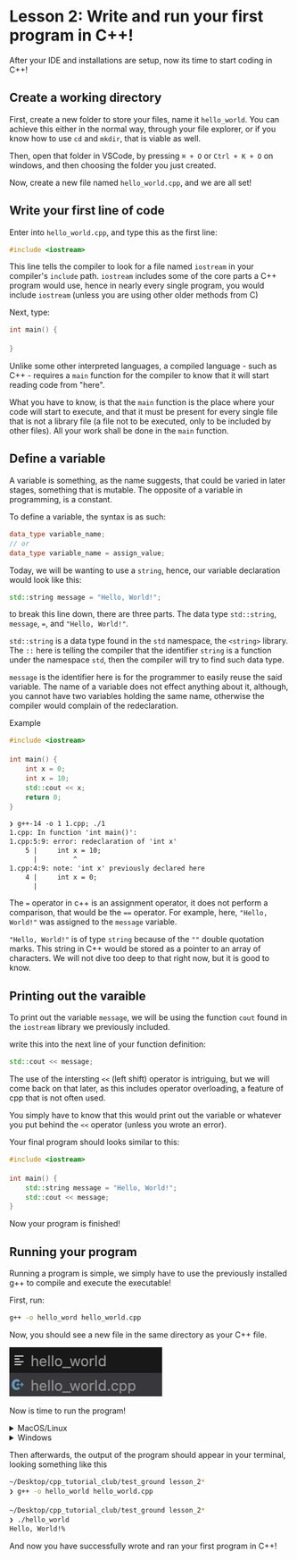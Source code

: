 # Lesson 2: Write and run your first program in C++!

After your IDE and installations are setup, now its time to start coding in C++!

## Create a working directory
First, create a new folder to store your files, name it `hello_world`. You can achieve this either in the normal way, through your file explorer, or if you know how to use `cd` and `mkdir`, that is viable as well.

Then, open that folder in VSCode, by pressing `⌘ + O` or `Ctrl + K + O` on windows, and then choosing the folder you just created.

Now, create a new file named `hello_world.cpp`, and we are all set!

## Write your first line of code

Enter into `hello_world.cpp`, and type this as the first line:
```c++
#include <iostream>
```
This line tells the compiler to look for a file named `iostream` in your compiler's `include` path. `iostream` includes some of the core parts a C++ program would use, hence in nearly every single program, you would include `iostream` (unless you are using other older methods from C)

Next, type:
```c++
int main() {

}
```
Unlike some other interpreted languages, a compiled language - such as C++ - requires a `main` function for the compiler to know that it will start reading code from "here".

What you have to know, is that the `main` function is the place where your code will start to execute, and that it must be present for every single file that is not a library file (a file not to be executed, only to be included by other files). All your work shall be done in the `main` function.

## Define a variable

A variable is something, as the name suggests, that could be varied in later stages, something that is mutable. The opposite of a variable in programming, is a constant.

To define a variable, the syntax is as such:
```cpp
data_type variable_name;
// or
data_type variable_name = assign_value;
```

Today, we will be wanting to use a `string`, hence, our variable declaration would look like this:
```cpp
std::string message = "Hello, World!";
```
to break this line down, there are three parts. The data type `std::string`, `message`, `=`, and `"Hello, World!"`.

`std::string` is a data type found in the `std` namespace, the `<string>` library. The `::` here is telling the compiler that the identifier `string` is a function under the namespace `std`, then the compiler will try to find such data type.

`message` is the identifier here is for the programmer to easily reuse the said variable. The name of a variable does not effect anything about it, although, you cannot have two variables holding the same name, otherwise the compiler would complain of the redeclaration.

Example
```cpp
#include <iostream>

int main() {
    int x = 0;
    int x = 10;
    std::cout << x;
    return 0;
}
```

```
❯ g++-14 -o 1 1.cpp; ./1
1.cpp: In function 'int main()':
1.cpp:5:9: error: redeclaration of 'int x'
    5 |     int x = 10;
      |         ^
1.cpp:4:9: note: 'int x' previously declared here
    4 |     int x = 0;
      |  
```

The `=` operator in c++ is an assignment operator, it does not perform a comparison, that would be the `==` operator. For example, here, `"Hello, World!"` was assigned to the `message` variable. 

`"Hello, World!"` is of type `string` because of the `""` double quotation marks. This string in C++ would be stored as a pointer to an array of characters. We will not dive too deep to that right now, but it is good to know.

## Printing out the varaible
To print out the variable `message`, we will be using the function `cout` found in the `iostream` library we previously included.

write this into the next line of your function definition:
```cpp
std::cout << message;
```

The use of the intersting `<<` (left shift) operator is intriguing, but we will come back on that later, as this includes operator overloading, a feature of cpp that is not often used.

You simply have to know that this would print out the variable or whatever you put behind the `<<` operator (unless you wrote an error).

Your final program should looks similar to this:

```cpp
#include <iostream>

int main() {
    std::string message = "Hello, World!";
    std::cout << message;
}
```

Now your program is finished!

## Running your program

Running a program is simple, we simply have to use the previously installed g++ to compile and execute the executable!

First, run:
```zsh
g++ -o hello_word hello_world.cpp
```
Now, you should see a new file in the same directory as your C++ file.

![](compiled_file.png)

Now is time to run the program!

<details>
  <summary>MacOS/Linux</summary>

  ```zsh
  ./hello_world
  ```
  
</details>

<details>
  <summary>Windows</summary>
  
  ```powershell
  hello_world
  ```

</details>

Then afterwards, the output of the program should appear in your terminal, looking something like this

```zsh
~/Desktop/cpp_tutorial_club/test_ground lesson_2*                                                                                                   
❯ g++ -o hello_world hello_world.cpp

~/Desktop/cpp_tutorial_club/test_ground lesson_2*                                                                                 
❯ ./hello_world
Hello, World!%   
```
And now you have successfully wrote and ran your first program in C++!